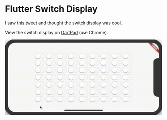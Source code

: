# Flutter Switch Display

I saw [this tweet](https://twitter.com/FlutterDev/status/1139200781905727489?ref_src=twsrc%5Etfw) and thought 
the switch display was cool.


View the switch display on [DartPad](https://dartpad.dev/a3f0ac68217dc53668fd54a8e328e3bf) (use Chrome). 


![](gifs/switch_display.gif)
